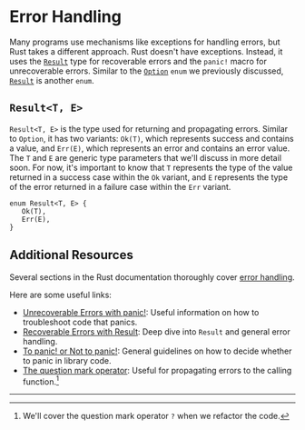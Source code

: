 # Error Handling

Many programs use mechanisms like exceptions for handling errors, but Rust takes
a different approach. Rust doesn't have exceptions. Instead, it uses the
[`Result`] type for recoverable errors and the `panic!` macro for unrecoverable
errors. Similar to the [`Option`] `enum` we previously discussed, [`Result`] is
another `enum`.

## `Result<T, E>`

`Result<T, E>` is the type used for returning and propagating errors. Similar to
`Option`, it has two variants: `Ok(T)`, which represents success and contains a
value, and `Err(E)`, which represents an error and contains an error value. The
`T` and `E` are generic type parameters that we'll discuss in more detail soon.
For now, it's important to know that `T` represents the type of the value
returned in a success case within the `Ok` variant, and `E` represents the type
of the error returned in a failure case within the `Err` variant.

```rust,noplayground
enum Result<T, E> {
   Ok(T),
   Err(E),
}
```

## Additional Resources

Several sections in the Rust documentation thoroughly cover [error handling].

Here are some useful links:

- [Unrecoverable Errors with panic!]: Useful information on how to troubleshoot
  code that panics.
- [Recoverable Errors with Result]: Deep dive into `Result` and general error
  handling.
- [To panic! or Not to panic!]: General guidelines on how to decide whether to
  panic in library code.
- [The question mark operator]: Useful for propagating errors to the calling
  function.[^1]

[`Option`]: https://doc.rust-lang.org/std/option/enum.Option.html
[`Result`]: https://doc.rust-lang.org/std/result/enum.Result.html
[error handling]: https://doc.rust-lang.org/book/ch09-00-error-handling.html
[Unrecoverable Errors with panic!]:
  https://doc.rust-lang.org/book/ch09-01-unrecoverable-errors-with-panic.html
[Recoverable Errors with Result]:
  https://doc.rust-lang.org/book/ch09-02-recoverable-errors-with-result.html
[To panic! or Not to panic!]:
  https://doc.rust-lang.org/book/ch09-03-to-panic-or-not-to-panic.html
[The question mark operator]:
  https://doc.rust-lang.org/reference/expressions/operator-expr.html#the-question-mark-operator

---

[^1]: We'll cover the question mark operator `?` when we refactor the code.
